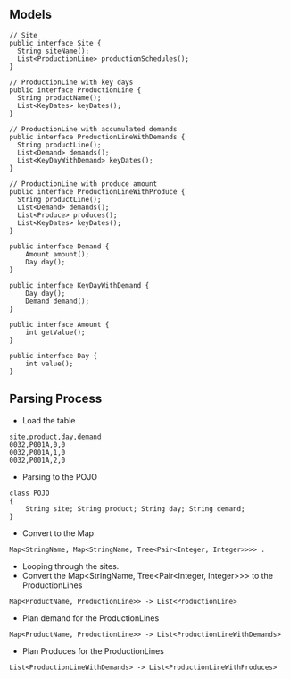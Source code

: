 ## Models
```
// Site
public interface Site {
  String siteName();
  List<ProductionLine> productionSchedules();
}

// ProductionLine with key days
public interface ProductionLine {
  String productName();
  List<KeyDates> keyDates();
} 

// ProductionLine with accumulated demands
public interface ProductionLineWithDemands {
  String productLine();
  List<Demand> demands();
  List<KeyDayWithDemand> keyDates();
}

// ProductionLine with produce amount
public interface ProductionLineWithProduce {
  String productLine();
  List<Demand> demands();
  List<Produce> produces();
  List<KeyDates> keyDates();
}

public interface Demand {
    Amount amount();
    Day day();
}

public interface KeyDayWithDemand {
    Day day();
    Demand demand();
}

public interface Amount {
    int getValue();
}

public interface Day {
    int value();
}
```
## Parsing Process
* Load the table
```
site,product,day,demand
0032,P001A,0,0
0032,P001A,1,0
0032,P001A,2,0
```
* Parsing to the POJO
```
class POJO
{
    String site; String product; String day; String demand;
}
```
* Convert to the Map
```
Map<StringName, Map<StringName, Tree<Pair<Integer, Integer>>>> .
```
* Looping through the sites.
* Convert the Map<StringName, Tree<Pair<Integer, Integer>>> to the ProductionLines
```
Map<ProductName, ProductionLine>> -> List<ProductionLine>
```

* Plan demand for the ProductionLines
```
Map<ProductName, ProductionLine>> -> List<ProductionLineWithDemands>
```

* Plan Produces for the ProductionLines
```
List<ProductionLineWithDemands> -> List<ProductionLineWithProduces>
```
